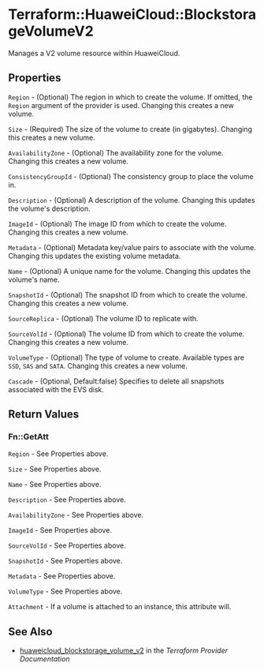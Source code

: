 # Terraform::HuaweiCloud::BlockstorageVolumeV2

Manages a V2 volume resource within HuaweiCloud.

## Properties

`Region` - (Optional) The region in which to create the volume. If omitted, the `Region` argument of the provider is used. Changing this creates a new volume.

`Size` - (Required) The size of the volume to create (in gigabytes). Changing this creates a new volume.

`AvailabilityZone` - (Optional) The availability zone for the volume. Changing this creates a new volume.

`ConsistencyGroupId` - (Optional) The consistency group to place the volume in.

`Description` - (Optional) A description of the volume. Changing this updates the volume's description.

`ImageId` - (Optional) The image ID from which to create the volume. Changing this creates a new volume.

`Metadata` - (Optional) Metadata key/value pairs to associate with the volume. Changing this updates the existing volume metadata.

`Name` - (Optional) A unique name for the volume. Changing this updates the volume's name.

`SnapshotId` - (Optional) The snapshot ID from which to create the volume. Changing this creates a new volume.

`SourceReplica` - (Optional) The volume ID to replicate with.

`SourceVolId` - (Optional) The volume ID from which to create the volume. Changing this creates a new volume.

`VolumeType` - (Optional) The type of volume to create. Available types are `SSD`, `SAS` and `SATA`. Changing this creates a new volume.

`Cascade` - (Optional, Default:false) Specifies to delete all snapshots associated with the EVS disk.


## Return Values

### Fn::GetAtt

`Region` - See Properties above.

`Size` - See Properties above.

`Name` - See Properties above.

`Description` - See Properties above.

`AvailabilityZone` - See Properties above.

`ImageId` - See Properties above.

`SourceVolId` - See Properties above.

`SnapshotId` - See Properties above.

`Metadata` - See Properties above.

`VolumeType` - See Properties above.

`Attachment` - If a volume is attached to an instance, this attribute will.

## See Also

* [huaweicloud_blockstorage_volume_v2](https://www.terraform.io/docs/providers/huaweicloud/r/blockstorage_volume_v2.html) in the _Terraform Provider Documentation_